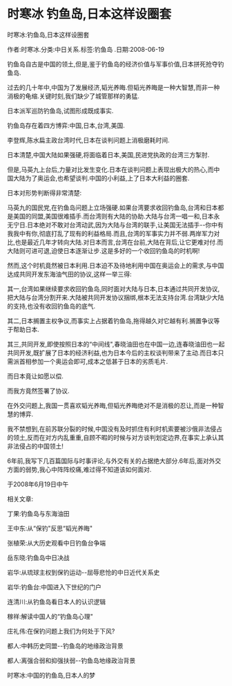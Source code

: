 # 时寒冰  钓鱼岛,日本这样设圈套    
    
时寒冰:钓鱼岛,日本这样设圈套    
作者:时寒冰.分类:中日关系.标签:钓鱼岛 .日期:2008-06-19    
钓鱼岛自古是中国的领土,但是,鉴于钓鱼岛的经济价值与军事价值,日本拼死抢夺钓鱼岛.    
过去的几十年中,中国为了发展经济,韬光养晦.但韬光养晦是一种大智慧,而非一种消极的龟缩.关键时刻,我们缺少了城管那样的勇猛.    
日本派军巡防钓鱼岛,试图形成既成事实.    
钓鱼岛存在着四方博弈:中国,日本,台湾,美国.    
李登辉,陈水扁主政台湾时代,日本在谈判问题上消极磨耗时间.    
日本清楚,中国大陆如果强硬,将面临着日本,美国,民进党执政的台湾三方掣肘.    
但是,马英九上台后,力量对比发生变化.日本在谈判问题上表现出极大的热心,而中国大陆为了奥运会,也希望谈判.中国的小利益,上了日本大利益的圈套.    
日本对形势判断得非常清楚:    
马英九的国民党,在钓鱼岛问题上立场强硬.如果台湾要求收回钓鱼岛,台湾和日本都是美国的同盟,美国很难插手.而台湾则有大陆的协助.大陆与台湾一唱一和,日本永无宁日.日本绝对不敢对台湾动武,因为大陆与台湾的联手,让美国无法插手--你中有我我中有你,彻底打乱了现有的利益格局.而且,台湾的军事实力并不弱.两岸军力对比,也是最近几年才转向大陆.对日本而言,台湾在台前,大陆在背后,让它更难对付.而大陆则可进可退,迫使日本逐渐让步.这是多好的一个收回钓鱼岛的时机啊!    
然而,这个时机竟然被日本利用.日本迫不及待地利用中国在奥运会上的需求,与中国达成共同开发东海油气田的协议,这样一举三得:    
其一,台湾如果继续要求收回钓鱼岛,同时面对大陆与日本,日本通过共同开发协议,把大陆与台湾分割开来.大陆被共同开发协议捆绑,根本无法支持台湾.台湾缺少大陆的支持,也没有收回钓鱼岛的底气.    
其二,日本搁置主权争议,而事实上占据着钓鱼岛,拖得越久对它越有利.搁置争议等于帮助日本.    
其三,共同开发,即使按照日本的“中间线",春晓油田也在中国一边,连春晓油田也一起共同开发,既扩展了日本的经济利益,也为日本今后的主权谈判带来了主动.而日本只需派首相参加一个奥运会即可,成本之低甚于日本的劣质毛片.    
而日本竟让如愿以偿.    
而我方竟然签署了协议.    
在外交问题上,我国一贯喜欢韬光养晦,但韬光养晦绝对不是消极的忍让,而是一种智慧的博弈.    
我不禁想到,在前苏联分裂的时候,中国没有及时抓住有利时机索要被沙俄非法侵占的领土,反而在对方内乱重重,自顾不暇的时候与对方谈判划定边界,在事实上承认其非法侵占的中国领土!    
6年前,我写下几百篇国际与时事评论,与外交有关的占据绝大部分.6年后,面对外交方面的弱势,我心中阵阵绞痛,难过得不知道该如何面对.    
于2008年6月19日中午    
    
相关文章:    
丁果:钓鱼岛与东海油田    
王中东:从“保钓"反思“韬光养晦"    
张植荣:从大历史观看中日钓鱼台争端    
岳东晓:钓鱼岛中日决战    
岩华:从琉球主权到保钓运动--屈辱悲怆的中日近代关系史    
岩华:钓鱼台:中国进入下世纪的门户    
连清川:从钓鱼岛看日本人的认识逻辑    
稼祥:解读中国人的“钓鱼岛心理"    
庄礼伟:在保钓问题上我们为何处于下风?    
都人:中韩历史同盟--钓鱼岛的地缘政治背景    
都人:离强合弱和抑强扶弱--钓鱼岛地缘政治背景    
时寒冰:中国的钓鱼岛,日本人的梦